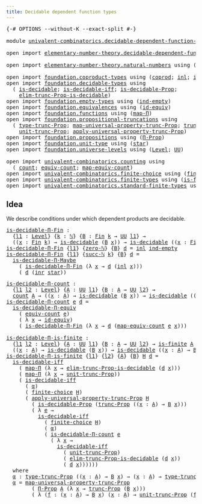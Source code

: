 ```yaml
---
title: Decidable dependent function types
---
```


<pre class="Agda"><a id="60" class="Symbol">{-#</a> <a id="64" class="Keyword">OPTIONS</a> <a id="72" class="Pragma">--without-K</a> <a id="84" class="Pragma">--exact-split</a> <a id="98" class="Symbol">#-}</a>

<a id="103" class="Keyword">module</a> <a id="110" href="univalent-combinatorics.decidable-dependent-function-types.html" class="Module">univalent-combinatorics.decidable-dependent-function-types</a> <a id="169" class="Keyword">where</a>

<a id="176" class="Keyword">open</a> <a id="181" class="Keyword">import</a> <a id="188" href="elementary-number-theory.decidable-dependent-function-types.html" class="Module">elementary-number-theory.decidable-dependent-function-types</a> <a id="248" class="Keyword">public</a>

<a id="256" class="Keyword">open</a> <a id="261" class="Keyword">import</a> <a id="268" href="elementary-number-theory.natural-numbers.html" class="Module">elementary-number-theory.natural-numbers</a> <a id="309" class="Keyword">using</a> <a id="315" class="Symbol">(</a><a id="316" href="elementary-number-theory.natural-numbers.html#1444" class="Datatype">ℕ</a><a id="317" class="Symbol">;</a> <a id="319" href="elementary-number-theory.natural-numbers.html#1478" class="InductiveConstructor">succ-ℕ</a><a id="325" class="Symbol">;</a> <a id="327" href="elementary-number-theory.natural-numbers.html#1465" class="InductiveConstructor">zero-ℕ</a><a id="333" class="Symbol">)</a>

<a id="336" class="Keyword">open</a> <a id="341" class="Keyword">import</a> <a id="348" href="foundation.coproduct-types.html" class="Module">foundation.coproduct-types</a> <a id="375" class="Keyword">using</a> <a id="381" class="Symbol">(</a><a id="382" href="foundation.coproduct-types.html#1168" class="Datatype">coprod</a><a id="388" class="Symbol">;</a> <a id="390" href="foundation.coproduct-types.html#1239" class="InductiveConstructor">inl</a><a id="393" class="Symbol">;</a> <a id="395" href="foundation.coproduct-types.html#1262" class="InductiveConstructor">inr</a><a id="398" class="Symbol">)</a>
<a id="400" class="Keyword">open</a> <a id="405" class="Keyword">import</a> <a id="412" href="foundation.decidable-types.html" class="Module">foundation.decidable-types</a> <a id="439" class="Keyword">using</a>
  <a id="447" class="Symbol">(</a> <a id="449" href="foundation.decidable-types.html#1905" class="Function">is-decidable</a><a id="461" class="Symbol">;</a> <a id="463" href="foundation.decidable-types.html#5050" class="Function">is-decidable-iff</a><a id="479" class="Symbol">;</a> <a id="481" href="foundation.decidable-types.html#7826" class="Function">is-decidable-Prop</a><a id="498" class="Symbol">;</a>
    <a id="504" href="foundation.decidable-types.html#6542" class="Function">elim-trunc-Prop-is-decidable</a><a id="532" class="Symbol">)</a>
<a id="534" class="Keyword">open</a> <a id="539" class="Keyword">import</a> <a id="546" href="foundation.empty-types.html" class="Module">foundation.empty-types</a> <a id="569" class="Keyword">using</a> <a id="575" class="Symbol">(</a><a id="576" href="foundation-core.empty-types.html#1068" class="Function">ind-empty</a><a id="585" class="Symbol">)</a>
<a id="587" class="Keyword">open</a> <a id="592" class="Keyword">import</a> <a id="599" href="foundation.equivalences.html" class="Module">foundation.equivalences</a> <a id="623" class="Keyword">using</a> <a id="629" class="Symbol">(</a><a id="630" href="foundation-core.equivalences.html#2480" class="Function">id-equiv</a><a id="638" class="Symbol">)</a>
<a id="640" class="Keyword">open</a> <a id="645" class="Keyword">import</a> <a id="652" href="foundation.functions.html" class="Module">foundation.functions</a> <a id="673" class="Keyword">using</a> <a id="679" class="Symbol">(</a><a id="680" href="foundation-core.functions.html#1230" class="Function">map-Π</a><a id="685" class="Symbol">)</a>
<a id="687" class="Keyword">open</a> <a id="692" class="Keyword">import</a> <a id="699" href="foundation.propositional-truncations.html" class="Module">foundation.propositional-truncations</a> <a id="736" class="Keyword">using</a>
  <a id="744" class="Symbol">(</a> <a id="746" href="foundation.propositional-truncations.html#2012" class="Function">type-trunc-Prop</a><a id="761" class="Symbol">;</a> <a id="763" href="foundation.propositional-truncations.html#5222" class="Function">map-universal-property-trunc-Prop</a><a id="796" class="Symbol">;</a> <a id="798" href="foundation.propositional-truncations.html#2510" class="Function">trunc-Prop</a><a id="808" class="Symbol">;</a>
    <a id="814" href="foundation.propositional-truncations.html#2096" class="Function">unit-trunc-Prop</a><a id="829" class="Symbol">;</a> <a id="831" href="foundation.propositional-truncations.html#5581" class="Function">apply-universal-property-trunc-Prop</a><a id="866" class="Symbol">)</a>
<a id="868" class="Keyword">open</a> <a id="873" class="Keyword">import</a> <a id="880" href="foundation.propositions.html" class="Module">foundation.propositions</a> <a id="904" class="Keyword">using</a> <a id="910" class="Symbol">(</a><a id="911" href="foundation-core.propositions.html#6683" class="Function">Π-Prop</a><a id="917" class="Symbol">)</a>
<a id="919" class="Keyword">open</a> <a id="924" class="Keyword">import</a> <a id="931" href="foundation.unit-type.html" class="Module">foundation.unit-type</a> <a id="952" class="Keyword">using</a> <a id="958" class="Symbol">(</a><a id="959" href="foundation.unit-type.html#1099" class="InductiveConstructor">star</a><a id="963" class="Symbol">)</a>
<a id="965" class="Keyword">open</a> <a id="970" class="Keyword">import</a> <a id="977" href="foundation.universe-levels.html" class="Module">foundation.universe-levels</a> <a id="1004" class="Keyword">using</a> <a id="1010" class="Symbol">(</a><a id="1011" href="Agda.Primitive.html#597" class="Postulate">Level</a><a id="1016" class="Symbol">;</a> <a id="1018" href="foundation-core.universe-levels.html#222" class="Primitive">UU</a><a id="1020" class="Symbol">)</a>

<a id="1023" class="Keyword">open</a> <a id="1028" class="Keyword">import</a> <a id="1035" href="univalent-combinatorics.counting.html" class="Module">univalent-combinatorics.counting</a> <a id="1068" class="Keyword">using</a>
  <a id="1076" class="Symbol">(</a> <a id="1078" href="univalent-combinatorics.counting.html#1901" class="Function">count</a><a id="1083" class="Symbol">;</a> <a id="1085" href="univalent-combinatorics.counting.html#2098" class="Function">equiv-count</a><a id="1096" class="Symbol">;</a> <a id="1098" href="univalent-combinatorics.counting.html#2172" class="Function">map-equiv-count</a><a id="1113" class="Symbol">)</a>
<a id="1115" class="Keyword">open</a> <a id="1120" class="Keyword">import</a> <a id="1127" href="univalent-combinatorics.finite-choice.html" class="Module">univalent-combinatorics.finite-choice</a> <a id="1165" class="Keyword">using</a> <a id="1171" class="Symbol">(</a><a id="1172" href="univalent-combinatorics.finite-choice.html#3833" class="Function">finite-choice</a><a id="1185" class="Symbol">)</a>
<a id="1187" class="Keyword">open</a> <a id="1192" class="Keyword">import</a> <a id="1199" href="univalent-combinatorics.finite-types.html" class="Module">univalent-combinatorics.finite-types</a> <a id="1236" class="Keyword">using</a> <a id="1242" class="Symbol">(</a><a id="1243" href="univalent-combinatorics.finite-types.html#4064" class="Function">is-finite</a><a id="1252" class="Symbol">)</a>
<a id="1254" class="Keyword">open</a> <a id="1259" class="Keyword">import</a> <a id="1266" href="univalent-combinatorics.standard-finite-types.html" class="Module">univalent-combinatorics.standard-finite-types</a> <a id="1312" class="Keyword">using</a> <a id="1318" class="Symbol">(</a><a id="1319" href="univalent-combinatorics.standard-finite-types.html#2149" class="Function">Fin</a><a id="1322" class="Symbol">)</a>
</pre>
## Idea

We describe conditions under which dependent products are decidable.

<pre class="Agda"><a id="is-decidable-Π-Fin"></a><a id="1416" href="univalent-combinatorics.decidable-dependent-function-types.html#1416" class="Function">is-decidable-Π-Fin</a> <a id="1435" class="Symbol">:</a>
  <a id="1439" class="Symbol">{</a><a id="1440" href="univalent-combinatorics.decidable-dependent-function-types.html#1440" class="Bound">l1</a> <a id="1443" class="Symbol">:</a> <a id="1445" href="Agda.Primitive.html#597" class="Postulate">Level</a><a id="1450" class="Symbol">}</a> <a id="1452" class="Symbol">{</a><a id="1453" href="univalent-combinatorics.decidable-dependent-function-types.html#1453" class="Bound">k</a> <a id="1455" class="Symbol">:</a> <a id="1457" href="elementary-number-theory.natural-numbers.html#1444" class="Datatype">ℕ</a><a id="1458" class="Symbol">}</a> <a id="1460" class="Symbol">{</a><a id="1461" href="univalent-combinatorics.decidable-dependent-function-types.html#1461" class="Bound">B</a> <a id="1463" class="Symbol">:</a> <a id="1465" href="univalent-combinatorics.standard-finite-types.html#2149" class="Function">Fin</a> <a id="1469" href="univalent-combinatorics.decidable-dependent-function-types.html#1453" class="Bound">k</a> <a id="1471" class="Symbol">→</a> <a id="1473" href="foundation-core.universe-levels.html#222" class="Primitive">UU</a> <a id="1476" href="univalent-combinatorics.decidable-dependent-function-types.html#1440" class="Bound">l1</a><a id="1478" class="Symbol">}</a> <a id="1480" class="Symbol">→</a>
  <a id="1484" class="Symbol">((</a><a id="1486" href="univalent-combinatorics.decidable-dependent-function-types.html#1486" class="Bound">x</a> <a id="1488" class="Symbol">:</a> <a id="1490" href="univalent-combinatorics.standard-finite-types.html#2149" class="Function">Fin</a> <a id="1494" href="univalent-combinatorics.decidable-dependent-function-types.html#1453" class="Bound">k</a><a id="1495" class="Symbol">)</a> <a id="1497" class="Symbol">→</a> <a id="1499" href="foundation.decidable-types.html#1905" class="Function">is-decidable</a> <a id="1512" class="Symbol">(</a><a id="1513" href="univalent-combinatorics.decidable-dependent-function-types.html#1461" class="Bound">B</a> <a id="1515" href="univalent-combinatorics.decidable-dependent-function-types.html#1486" class="Bound">x</a><a id="1516" class="Symbol">))</a> <a id="1519" class="Symbol">→</a> <a id="1521" href="foundation.decidable-types.html#1905" class="Function">is-decidable</a> <a id="1534" class="Symbol">((</a><a id="1536" href="univalent-combinatorics.decidable-dependent-function-types.html#1536" class="Bound">x</a> <a id="1538" class="Symbol">:</a> <a id="1540" href="univalent-combinatorics.standard-finite-types.html#2149" class="Function">Fin</a> <a id="1544" href="univalent-combinatorics.decidable-dependent-function-types.html#1453" class="Bound">k</a><a id="1545" class="Symbol">)</a> <a id="1547" class="Symbol">→</a> <a id="1549" href="univalent-combinatorics.decidable-dependent-function-types.html#1461" class="Bound">B</a> <a id="1551" href="univalent-combinatorics.decidable-dependent-function-types.html#1536" class="Bound">x</a><a id="1552" class="Symbol">)</a>
<a id="1554" href="univalent-combinatorics.decidable-dependent-function-types.html#1416" class="Function">is-decidable-Π-Fin</a> <a id="1573" class="Symbol">{</a><a id="1574" href="univalent-combinatorics.decidable-dependent-function-types.html#1574" class="Bound">l1</a><a id="1576" class="Symbol">}</a> <a id="1578" class="Symbol">{</a><a id="1579" href="elementary-number-theory.natural-numbers.html#1465" class="InductiveConstructor">zero-ℕ</a><a id="1585" class="Symbol">}</a> <a id="1587" class="Symbol">{</a><a id="1588" href="univalent-combinatorics.decidable-dependent-function-types.html#1588" class="Bound">B</a><a id="1589" class="Symbol">}</a> <a id="1591" href="univalent-combinatorics.decidable-dependent-function-types.html#1591" class="Bound">d</a> <a id="1593" class="Symbol">=</a> <a id="1595" href="foundation.coproduct-types.html#1239" class="InductiveConstructor">inl</a> <a id="1599" href="foundation-core.empty-types.html#1068" class="Function">ind-empty</a>
<a id="1609" href="univalent-combinatorics.decidable-dependent-function-types.html#1416" class="Function">is-decidable-Π-Fin</a> <a id="1628" class="Symbol">{</a><a id="1629" href="univalent-combinatorics.decidable-dependent-function-types.html#1629" class="Bound">l1</a><a id="1631" class="Symbol">}</a> <a id="1633" class="Symbol">{</a><a id="1634" href="elementary-number-theory.natural-numbers.html#1478" class="InductiveConstructor">succ-ℕ</a> <a id="1641" href="univalent-combinatorics.decidable-dependent-function-types.html#1641" class="Bound">k</a><a id="1642" class="Symbol">}</a> <a id="1644" class="Symbol">{</a><a id="1645" href="univalent-combinatorics.decidable-dependent-function-types.html#1645" class="Bound">B</a><a id="1646" class="Symbol">}</a> <a id="1648" href="univalent-combinatorics.decidable-dependent-function-types.html#1648" class="Bound">d</a> <a id="1650" class="Symbol">=</a>
  <a id="1654" href="foundation.decidable-dependent-function-types.html#1393" class="Function">is-decidable-Π-Maybe</a>
    <a id="1679" class="Symbol">(</a> <a id="1681" href="univalent-combinatorics.decidable-dependent-function-types.html#1416" class="Function">is-decidable-Π-Fin</a> <a id="1700" class="Symbol">(λ</a> <a id="1703" href="univalent-combinatorics.decidable-dependent-function-types.html#1703" class="Bound">x</a> <a id="1705" class="Symbol">→</a> <a id="1707" href="univalent-combinatorics.decidable-dependent-function-types.html#1648" class="Bound">d</a> <a id="1709" class="Symbol">(</a><a id="1710" href="foundation.coproduct-types.html#1239" class="InductiveConstructor">inl</a> <a id="1714" href="univalent-combinatorics.decidable-dependent-function-types.html#1703" class="Bound">x</a><a id="1715" class="Symbol">)))</a>
    <a id="1723" class="Symbol">(</a> <a id="1725" href="univalent-combinatorics.decidable-dependent-function-types.html#1648" class="Bound">d</a> <a id="1727" class="Symbol">(</a><a id="1728" href="foundation.coproduct-types.html#1262" class="InductiveConstructor">inr</a> <a id="1732" href="foundation.unit-type.html#1099" class="InductiveConstructor">star</a><a id="1736" class="Symbol">))</a>
</pre>
<pre class="Agda"><a id="is-decidable-Π-count"></a><a id="1752" href="univalent-combinatorics.decidable-dependent-function-types.html#1752" class="Function">is-decidable-Π-count</a> <a id="1773" class="Symbol">:</a>
  <a id="1777" class="Symbol">{</a><a id="1778" href="univalent-combinatorics.decidable-dependent-function-types.html#1778" class="Bound">l1</a> <a id="1781" href="univalent-combinatorics.decidable-dependent-function-types.html#1781" class="Bound">l2</a> <a id="1784" class="Symbol">:</a> <a id="1786" href="Agda.Primitive.html#597" class="Postulate">Level</a><a id="1791" class="Symbol">}</a> <a id="1793" class="Symbol">{</a><a id="1794" href="univalent-combinatorics.decidable-dependent-function-types.html#1794" class="Bound">A</a> <a id="1796" class="Symbol">:</a> <a id="1798" href="foundation-core.universe-levels.html#222" class="Primitive">UU</a> <a id="1801" href="univalent-combinatorics.decidable-dependent-function-types.html#1778" class="Bound">l1</a><a id="1803" class="Symbol">}</a> <a id="1805" class="Symbol">{</a><a id="1806" href="univalent-combinatorics.decidable-dependent-function-types.html#1806" class="Bound">B</a> <a id="1808" class="Symbol">:</a> <a id="1810" href="univalent-combinatorics.decidable-dependent-function-types.html#1794" class="Bound">A</a> <a id="1812" class="Symbol">→</a> <a id="1814" href="foundation-core.universe-levels.html#222" class="Primitive">UU</a> <a id="1817" href="univalent-combinatorics.decidable-dependent-function-types.html#1781" class="Bound">l2</a><a id="1819" class="Symbol">}</a> <a id="1821" class="Symbol">→</a>
  <a id="1825" href="univalent-combinatorics.counting.html#1901" class="Function">count</a> <a id="1831" href="univalent-combinatorics.decidable-dependent-function-types.html#1794" class="Bound">A</a> <a id="1833" class="Symbol">→</a> <a id="1835" class="Symbol">((</a><a id="1837" href="univalent-combinatorics.decidable-dependent-function-types.html#1837" class="Bound">x</a> <a id="1839" class="Symbol">:</a> <a id="1841" href="univalent-combinatorics.decidable-dependent-function-types.html#1794" class="Bound">A</a><a id="1842" class="Symbol">)</a> <a id="1844" class="Symbol">→</a> <a id="1846" href="foundation.decidable-types.html#1905" class="Function">is-decidable</a> <a id="1859" class="Symbol">(</a><a id="1860" href="univalent-combinatorics.decidable-dependent-function-types.html#1806" class="Bound">B</a> <a id="1862" href="univalent-combinatorics.decidable-dependent-function-types.html#1837" class="Bound">x</a><a id="1863" class="Symbol">))</a> <a id="1866" class="Symbol">→</a> <a id="1868" href="foundation.decidable-types.html#1905" class="Function">is-decidable</a> <a id="1881" class="Symbol">((</a><a id="1883" href="univalent-combinatorics.decidable-dependent-function-types.html#1883" class="Bound">x</a> <a id="1885" class="Symbol">:</a> <a id="1887" href="univalent-combinatorics.decidable-dependent-function-types.html#1794" class="Bound">A</a><a id="1888" class="Symbol">)</a> <a id="1890" class="Symbol">→</a> <a id="1892" href="univalent-combinatorics.decidable-dependent-function-types.html#1806" class="Bound">B</a> <a id="1894" href="univalent-combinatorics.decidable-dependent-function-types.html#1883" class="Bound">x</a><a id="1895" class="Symbol">)</a>
<a id="1897" href="univalent-combinatorics.decidable-dependent-function-types.html#1752" class="Function">is-decidable-Π-count</a> <a id="1918" href="univalent-combinatorics.decidable-dependent-function-types.html#1918" class="Bound">e</a> <a id="1920" href="univalent-combinatorics.decidable-dependent-function-types.html#1920" class="Bound">d</a> <a id="1922" class="Symbol">=</a>
  <a id="1926" href="foundation.decidable-dependent-function-types.html#1800" class="Function">is-decidable-Π-equiv</a>
    <a id="1951" class="Symbol">(</a> <a id="1953" href="univalent-combinatorics.counting.html#2098" class="Function">equiv-count</a> <a id="1965" href="univalent-combinatorics.decidable-dependent-function-types.html#1918" class="Bound">e</a><a id="1966" class="Symbol">)</a>
    <a id="1972" class="Symbol">(</a> <a id="1974" class="Symbol">λ</a> <a id="1976" href="univalent-combinatorics.decidable-dependent-function-types.html#1976" class="Bound">x</a> <a id="1978" class="Symbol">→</a> <a id="1980" href="foundation-core.equivalences.html#2480" class="Function">id-equiv</a><a id="1988" class="Symbol">)</a>
    <a id="1994" class="Symbol">(</a> <a id="1996" href="univalent-combinatorics.decidable-dependent-function-types.html#1416" class="Function">is-decidable-Π-Fin</a> <a id="2015" class="Symbol">(λ</a> <a id="2018" href="univalent-combinatorics.decidable-dependent-function-types.html#2018" class="Bound">x</a> <a id="2020" class="Symbol">→</a> <a id="2022" href="univalent-combinatorics.decidable-dependent-function-types.html#1920" class="Bound">d</a> <a id="2024" class="Symbol">(</a><a id="2025" href="univalent-combinatorics.counting.html#2172" class="Function">map-equiv-count</a> <a id="2041" href="univalent-combinatorics.decidable-dependent-function-types.html#1918" class="Bound">e</a> <a id="2043" href="univalent-combinatorics.decidable-dependent-function-types.html#2018" class="Bound">x</a><a id="2044" class="Symbol">)))</a>

<a id="is-decidable-Π-is-finite"></a><a id="2049" href="univalent-combinatorics.decidable-dependent-function-types.html#2049" class="Function">is-decidable-Π-is-finite</a> <a id="2074" class="Symbol">:</a>
  <a id="2078" class="Symbol">{</a><a id="2079" href="univalent-combinatorics.decidable-dependent-function-types.html#2079" class="Bound">l1</a> <a id="2082" href="univalent-combinatorics.decidable-dependent-function-types.html#2082" class="Bound">l2</a> <a id="2085" class="Symbol">:</a> <a id="2087" href="Agda.Primitive.html#597" class="Postulate">Level</a><a id="2092" class="Symbol">}</a> <a id="2094" class="Symbol">{</a><a id="2095" href="univalent-combinatorics.decidable-dependent-function-types.html#2095" class="Bound">A</a> <a id="2097" class="Symbol">:</a> <a id="2099" href="foundation-core.universe-levels.html#222" class="Primitive">UU</a> <a id="2102" href="univalent-combinatorics.decidable-dependent-function-types.html#2079" class="Bound">l1</a><a id="2104" class="Symbol">}</a> <a id="2106" class="Symbol">{</a><a id="2107" href="univalent-combinatorics.decidable-dependent-function-types.html#2107" class="Bound">B</a> <a id="2109" class="Symbol">:</a> <a id="2111" href="univalent-combinatorics.decidable-dependent-function-types.html#2095" class="Bound">A</a> <a id="2113" class="Symbol">→</a> <a id="2115" href="foundation-core.universe-levels.html#222" class="Primitive">UU</a> <a id="2118" href="univalent-combinatorics.decidable-dependent-function-types.html#2082" class="Bound">l2</a><a id="2120" class="Symbol">}</a> <a id="2122" class="Symbol">→</a> <a id="2124" href="univalent-combinatorics.finite-types.html#4064" class="Function">is-finite</a> <a id="2134" href="univalent-combinatorics.decidable-dependent-function-types.html#2095" class="Bound">A</a> <a id="2136" class="Symbol">→</a>
  <a id="2140" class="Symbol">((</a><a id="2142" href="univalent-combinatorics.decidable-dependent-function-types.html#2142" class="Bound">x</a> <a id="2144" class="Symbol">:</a> <a id="2146" href="univalent-combinatorics.decidable-dependent-function-types.html#2095" class="Bound">A</a><a id="2147" class="Symbol">)</a> <a id="2149" class="Symbol">→</a> <a id="2151" href="foundation.decidable-types.html#1905" class="Function">is-decidable</a> <a id="2164" class="Symbol">(</a><a id="2165" href="univalent-combinatorics.decidable-dependent-function-types.html#2107" class="Bound">B</a> <a id="2167" href="univalent-combinatorics.decidable-dependent-function-types.html#2142" class="Bound">x</a><a id="2168" class="Symbol">))</a> <a id="2171" class="Symbol">→</a> <a id="2173" href="foundation.decidable-types.html#1905" class="Function">is-decidable</a> <a id="2186" class="Symbol">((</a><a id="2188" href="univalent-combinatorics.decidable-dependent-function-types.html#2188" class="Bound">x</a> <a id="2190" class="Symbol">:</a> <a id="2192" href="univalent-combinatorics.decidable-dependent-function-types.html#2095" class="Bound">A</a><a id="2193" class="Symbol">)</a> <a id="2195" class="Symbol">→</a> <a id="2197" href="univalent-combinatorics.decidable-dependent-function-types.html#2107" class="Bound">B</a> <a id="2199" href="univalent-combinatorics.decidable-dependent-function-types.html#2188" class="Bound">x</a><a id="2200" class="Symbol">)</a>
<a id="2202" href="univalent-combinatorics.decidable-dependent-function-types.html#2049" class="Function">is-decidable-Π-is-finite</a> <a id="2227" class="Symbol">{</a><a id="2228" href="univalent-combinatorics.decidable-dependent-function-types.html#2228" class="Bound">l1</a><a id="2230" class="Symbol">}</a> <a id="2232" class="Symbol">{</a><a id="2233" href="univalent-combinatorics.decidable-dependent-function-types.html#2233" class="Bound">l2</a><a id="2235" class="Symbol">}</a> <a id="2237" class="Symbol">{</a><a id="2238" href="univalent-combinatorics.decidable-dependent-function-types.html#2238" class="Bound">A</a><a id="2239" class="Symbol">}</a> <a id="2241" class="Symbol">{</a><a id="2242" href="univalent-combinatorics.decidable-dependent-function-types.html#2242" class="Bound">B</a><a id="2243" class="Symbol">}</a> <a id="2245" href="univalent-combinatorics.decidable-dependent-function-types.html#2245" class="Bound">H</a> <a id="2247" href="univalent-combinatorics.decidable-dependent-function-types.html#2247" class="Bound">d</a> <a id="2249" class="Symbol">=</a>
  <a id="2253" href="foundation.decidable-types.html#5050" class="Function">is-decidable-iff</a>
    <a id="2274" class="Symbol">(</a> <a id="2276" href="foundation-core.functions.html#1230" class="Function">map-Π</a> <a id="2282" class="Symbol">(λ</a> <a id="2285" href="univalent-combinatorics.decidable-dependent-function-types.html#2285" class="Bound">x</a> <a id="2287" class="Symbol">→</a> <a id="2289" href="foundation.decidable-types.html#6542" class="Function">elim-trunc-Prop-is-decidable</a> <a id="2318" class="Symbol">(</a><a id="2319" href="univalent-combinatorics.decidable-dependent-function-types.html#2247" class="Bound">d</a> <a id="2321" href="univalent-combinatorics.decidable-dependent-function-types.html#2285" class="Bound">x</a><a id="2322" class="Symbol">)))</a>
    <a id="2330" class="Symbol">(</a> <a id="2332" href="foundation-core.functions.html#1230" class="Function">map-Π</a> <a id="2338" class="Symbol">(λ</a> <a id="2341" href="univalent-combinatorics.decidable-dependent-function-types.html#2341" class="Bound">x</a> <a id="2343" class="Symbol">→</a> <a id="2345" href="foundation.propositional-truncations.html#2096" class="Function">unit-trunc-Prop</a><a id="2360" class="Symbol">))</a>
    <a id="2367" class="Symbol">(</a> <a id="2369" href="foundation.decidable-types.html#5050" class="Function">is-decidable-iff</a>
      <a id="2392" class="Symbol">(</a> <a id="2394" href="univalent-combinatorics.decidable-dependent-function-types.html#2842" class="Function">α</a><a id="2395" class="Symbol">)</a>
      <a id="2403" class="Symbol">(</a> <a id="2405" href="univalent-combinatorics.finite-choice.html#3833" class="Function">finite-choice</a> <a id="2419" href="univalent-combinatorics.decidable-dependent-function-types.html#2245" class="Bound">H</a><a id="2420" class="Symbol">)</a>
      <a id="2428" class="Symbol">(</a> <a id="2430" href="foundation.propositional-truncations.html#5581" class="Function">apply-universal-property-trunc-Prop</a> <a id="2466" href="univalent-combinatorics.decidable-dependent-function-types.html#2245" class="Bound">H</a>
        <a id="2476" class="Symbol">(</a> <a id="2478" href="foundation.decidable-types.html#7826" class="Function">is-decidable-Prop</a> <a id="2496" class="Symbol">(</a><a id="2497" href="foundation.propositional-truncations.html#2510" class="Function">trunc-Prop</a> <a id="2508" class="Symbol">((</a><a id="2510" href="univalent-combinatorics.decidable-dependent-function-types.html#2510" class="Bound">x</a> <a id="2512" class="Symbol">:</a> <a id="2514" href="univalent-combinatorics.decidable-dependent-function-types.html#2238" class="Bound">A</a><a id="2515" class="Symbol">)</a> <a id="2517" class="Symbol">→</a> <a id="2519" href="univalent-combinatorics.decidable-dependent-function-types.html#2242" class="Bound">B</a> <a id="2521" href="univalent-combinatorics.decidable-dependent-function-types.html#2510" class="Bound">x</a><a id="2522" class="Symbol">)))</a>
        <a id="2534" class="Symbol">(</a> <a id="2536" class="Symbol">λ</a> <a id="2538" href="univalent-combinatorics.decidable-dependent-function-types.html#2538" class="Bound">e</a> <a id="2540" class="Symbol">→</a>
          <a id="2552" href="foundation.decidable-types.html#5050" class="Function">is-decidable-iff</a>
            <a id="2581" class="Symbol">(</a> <a id="2583" href="univalent-combinatorics.finite-choice.html#3833" class="Function">finite-choice</a> <a id="2597" href="univalent-combinatorics.decidable-dependent-function-types.html#2245" class="Bound">H</a><a id="2598" class="Symbol">)</a>
            <a id="2612" class="Symbol">(</a> <a id="2614" href="univalent-combinatorics.decidable-dependent-function-types.html#2842" class="Function">α</a><a id="2615" class="Symbol">)</a>
            <a id="2629" class="Symbol">(</a> <a id="2631" href="univalent-combinatorics.decidable-dependent-function-types.html#1752" class="Function">is-decidable-Π-count</a> <a id="2652" href="univalent-combinatorics.decidable-dependent-function-types.html#2538" class="Bound">e</a>
              <a id="2668" class="Symbol">(</a> <a id="2670" class="Symbol">λ</a> <a id="2672" href="univalent-combinatorics.decidable-dependent-function-types.html#2672" class="Bound">x</a> <a id="2674" class="Symbol">→</a>
                <a id="2692" href="foundation.decidable-types.html#5050" class="Function">is-decidable-iff</a>
                  <a id="2727" class="Symbol">(</a> <a id="2729" href="foundation.propositional-truncations.html#2096" class="Function">unit-trunc-Prop</a><a id="2744" class="Symbol">)</a>
                  <a id="2764" class="Symbol">(</a> <a id="2766" href="foundation.decidable-types.html#6542" class="Function">elim-trunc-Prop-is-decidable</a> <a id="2795" class="Symbol">(</a><a id="2796" href="univalent-combinatorics.decidable-dependent-function-types.html#2247" class="Bound">d</a> <a id="2798" href="univalent-combinatorics.decidable-dependent-function-types.html#2672" class="Bound">x</a><a id="2799" class="Symbol">))</a>
                  <a id="2820" class="Symbol">(</a> <a id="2822" href="univalent-combinatorics.decidable-dependent-function-types.html#2247" class="Bound">d</a> <a id="2824" href="univalent-combinatorics.decidable-dependent-function-types.html#2672" class="Bound">x</a><a id="2825" class="Symbol">))))))</a>
  <a id="2834" class="Keyword">where</a>
  <a id="2842" href="univalent-combinatorics.decidable-dependent-function-types.html#2842" class="Function">α</a> <a id="2844" class="Symbol">:</a> <a id="2846" href="foundation.propositional-truncations.html#2012" class="Function">type-trunc-Prop</a> <a id="2862" class="Symbol">((</a><a id="2864" href="univalent-combinatorics.decidable-dependent-function-types.html#2864" class="Bound">x</a> <a id="2866" class="Symbol">:</a> <a id="2868" href="univalent-combinatorics.decidable-dependent-function-types.html#2238" class="Bound">A</a><a id="2869" class="Symbol">)</a> <a id="2871" class="Symbol">→</a> <a id="2873" href="univalent-combinatorics.decidable-dependent-function-types.html#2242" class="Bound">B</a> <a id="2875" href="univalent-combinatorics.decidable-dependent-function-types.html#2864" class="Bound">x</a><a id="2876" class="Symbol">)</a> <a id="2878" class="Symbol">→</a> <a id="2880" class="Symbol">(</a><a id="2881" href="univalent-combinatorics.decidable-dependent-function-types.html#2881" class="Bound">x</a> <a id="2883" class="Symbol">:</a> <a id="2885" href="univalent-combinatorics.decidable-dependent-function-types.html#2238" class="Bound">A</a><a id="2886" class="Symbol">)</a> <a id="2888" class="Symbol">→</a> <a id="2890" href="foundation.propositional-truncations.html#2012" class="Function">type-trunc-Prop</a> <a id="2906" class="Symbol">(</a><a id="2907" href="univalent-combinatorics.decidable-dependent-function-types.html#2242" class="Bound">B</a> <a id="2909" href="univalent-combinatorics.decidable-dependent-function-types.html#2881" class="Bound">x</a><a id="2910" class="Symbol">)</a>
  <a id="2914" href="univalent-combinatorics.decidable-dependent-function-types.html#2842" class="Function">α</a> <a id="2916" class="Symbol">=</a> <a id="2918" href="foundation.propositional-truncations.html#5222" class="Function">map-universal-property-trunc-Prop</a>
        <a id="2960" class="Symbol">(</a> <a id="2962" href="foundation-core.propositions.html#6683" class="Function">Π-Prop</a> <a id="2969" href="univalent-combinatorics.decidable-dependent-function-types.html#2238" class="Bound">A</a> <a id="2971" class="Symbol">(λ</a> <a id="2974" href="univalent-combinatorics.decidable-dependent-function-types.html#2974" class="Bound">x</a> <a id="2976" class="Symbol">→</a> <a id="2978" href="foundation.propositional-truncations.html#2510" class="Function">trunc-Prop</a> <a id="2989" class="Symbol">(</a><a id="2990" href="univalent-combinatorics.decidable-dependent-function-types.html#2242" class="Bound">B</a> <a id="2992" href="univalent-combinatorics.decidable-dependent-function-types.html#2974" class="Bound">x</a><a id="2993" class="Symbol">)))</a>
        <a id="3005" class="Symbol">(</a> <a id="3007" class="Symbol">λ</a> <a id="3009" class="Symbol">(</a><a id="3010" href="univalent-combinatorics.decidable-dependent-function-types.html#3010" class="Bound">f</a> <a id="3012" class="Symbol">:</a> <a id="3014" class="Symbol">(</a><a id="3015" href="univalent-combinatorics.decidable-dependent-function-types.html#3015" class="Bound">x</a> <a id="3017" class="Symbol">:</a> <a id="3019" href="univalent-combinatorics.decidable-dependent-function-types.html#2238" class="Bound">A</a><a id="3020" class="Symbol">)</a> <a id="3022" class="Symbol">→</a> <a id="3024" href="univalent-combinatorics.decidable-dependent-function-types.html#2242" class="Bound">B</a> <a id="3026" href="univalent-combinatorics.decidable-dependent-function-types.html#3015" class="Bound">x</a><a id="3027" class="Symbol">)</a> <a id="3029" class="Symbol">(</a><a id="3030" href="univalent-combinatorics.decidable-dependent-function-types.html#3030" class="Bound">x</a> <a id="3032" class="Symbol">:</a> <a id="3034" href="univalent-combinatorics.decidable-dependent-function-types.html#2238" class="Bound">A</a><a id="3035" class="Symbol">)</a> <a id="3037" class="Symbol">→</a> <a id="3039" href="foundation.propositional-truncations.html#2096" class="Function">unit-trunc-Prop</a> <a id="3055" class="Symbol">(</a><a id="3056" href="univalent-combinatorics.decidable-dependent-function-types.html#3010" class="Bound">f</a> <a id="3058" href="univalent-combinatorics.decidable-dependent-function-types.html#3030" class="Bound">x</a><a id="3059" class="Symbol">))</a>
</pre>